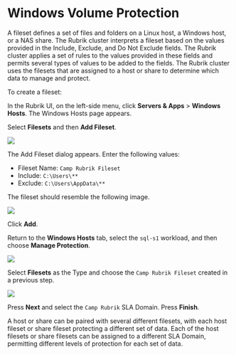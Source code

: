 # Windows Volume Protection

A fileset defines a set of files and folders on a Linux host, a Windows host, or a NAS share. The Rubrik cluster interprets a fileset based on the values provided in the Include, Exclude, and Do Not Exclude fields. The Rubrik cluster applies a set of rules to the values provided in these fields and permits several types of values to be added to the fields. The Rubrik cluster uses the filesets that are assigned to a host or share to determine which data to manage and protect.

To create a fileset:

In the Rubrik UI, on the left-side menu, click **Servers & Apps** &gt; **Windows Hosts**. The Windows Hosts page appears.

Select **Filesets** and then **Add Fileset**.

![](https://lh3.googleusercontent.com/y1Z9Nr0GFjEFZoVvc7WrgTCJk6zIeSp4_pbf8vWVp7o-Tl6qz52IqxF7AeJM-NEnS39TIbwVjsX0yVmTfGMW9_w14g1YAOhWl9tfpFFK_HTImmwkQ0nl7qqXg29cCxKzsAwIGtoM)

The Add Fileset dialog appears. Enter the following values:

* Fileset Name: `Camp Rubrik Fileset`
* Include: `C:\Users\**`
* Exclude: `C:\Users\AppData\**`

The fileset should resemble the following image.

![](https://lh6.googleusercontent.com/x2hWBEAek1xFqEctqZAAfyLp1UvudfE1sCabH_ebatW4X6EJCU3DV4GVTbKRulSUVq6R1-CwvOG2KI5fMwO63Nprtvt7BexIOx3ZMK6O0D6DWjfHxfGXyzVMdijEjBoN_sJc7yHZ)

Click **Add**.

Return to the **Windows Hosts** tab, select the `sql-s1` workload, and then choose **Manage Protection**.

![](https://lh4.googleusercontent.com/HLjhF3QxzeAeu_1M6c72laBni59K26gCGQaBzW4GeBQoKshyGIzhSO0vaFxQ_QzrlTUlC_6tRk5FeHTxVT1XFeoIetCIsjbJklY7GPC1DzxAqluBp-i7mcMsZBfUDjXo5RU2RqpE)

Select **Filesets** as the Type and choose the `Camp Rubrik Fileset` created in a previous step.

![](https://lh6.googleusercontent.com/0D_Hf8H0-_jm8Rl5gpqJ8pt1cOwpw8_0rveQ-2vSvti_4NtVS_4Y3yN-5r-dkaerj8PbBDkprWe2apuMHx-VMXyuvizI_Pf2lArwlJic4ZLgq3BKdcr6r7wN83ZNjQURj5jeAfHT)

Press **Next** and select the `Camp Rubrik` SLA Domain. Press **Finish**.

A host or share can be paired with several different filesets, with each host fileset or share fileset protecting a different set of data. Each of the host filesets or share filesets can be assigned to a different SLA Domain, permitting different levels of protection for each set of data.

